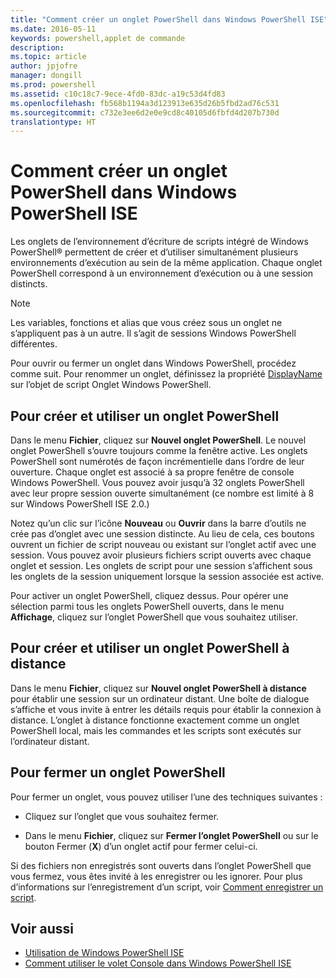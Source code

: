 ```yaml
---
title: "Comment créer un onglet PowerShell dans Windows PowerShell ISE"
ms.date: 2016-05-11
keywords: powershell,applet de commande
description: 
ms.topic: article
author: jpjofre
manager: dongill
ms.prod: powershell
ms.assetid: c10c18c7-9ece-4fd0-83dc-a19c53d4fd83
ms.openlocfilehash: fb568b1194a3d123913e635d26b5fbd2ad76c531
ms.sourcegitcommit: c732e3ee6d2e0e9cd8c40105d6fbfd4d207b730d
translationtype: HT
---
```

# <a name="how-to-create-a-powershell-tab-in-windows-powershell-ise"></a>Comment créer un onglet PowerShell dans Windows PowerShell ISE
Les onglets de l’environnement d’écriture de scripts intégré de Windows PowerShell® permettent de créer et d’utiliser simultanément plusieurs environnements d’exécution au sein de la même application. Chaque onglet PowerShell correspond à un environnement d’exécution ou à une session distincts.

> [!NOTE]
> Les variables, fonctions et alias que vous créez sous un onglet ne s’appliquent pas à un autre. Il s’agit de sessions Windows PowerShell différentes.

Pour ouvrir ou fermer un onglet dans Windows PowerShell, procédez comme suit. Pour renommer un onglet, définissez la propriété [DisplayName](The-PowerShellTab-Object.md#Displayname) sur l’objet de script Onglet Windows PowerShell.

## <a name="to-create-and-use-a-new-powershell-tab"></a>Pour créer et utiliser un onglet PowerShell
Dans le menu **Fichier**, cliquez sur **Nouvel onglet PowerShell**. Le nouvel onglet PowerShell s’ouvre toujours comme la fenêtre active. Les onglets PowerShell sont numérotés de façon incrémentielle dans l’ordre de leur ouverture. Chaque onglet est associé à sa propre fenêtre de console Windows PowerShell. Vous pouvez avoir jusqu’à 32 onglets PowerShell avec leur propre session ouverte simultanément (ce nombre est limité à 8 sur Windows PowerShell ISE 2.0.)

Notez qu’un clic sur l’icône **Nouveau** ou **Ouvrir** dans la barre d’outils ne crée pas d’onglet avec une session distincte.  Au lieu de cela, ces boutons ouvrent un fichier de script nouveau ou existant sur l’onglet actif avec une session. Vous pouvez avoir plusieurs fichiers script ouverts avec chaque onglet et session. Les onglets de script pour une session s’affichent sous les onglets de la session uniquement lorsque la session associée est active.

Pour activer un onglet PowerShell, cliquez dessus. Pour opérer une sélection parmi tous les onglets PowerShell ouverts, dans le menu **Affichage**, cliquez sur l’onglet PowerShell que vous souhaitez utiliser.

## <a name="to-create-and-use-a-new-remote-powershell-tab"></a>Pour créer et utiliser un onglet PowerShell à distance
Dans le menu **Fichier**, cliquez sur **Nouvel onglet PowerShell à distance** pour établir une session sur un ordinateur distant. Une boîte de dialogue s’affiche et vous invite à entrer les détails requis pour établir la connexion à distance. L’onglet à distance fonctionne exactement comme un onglet PowerShell local, mais les commandes et les scripts sont exécutés sur l’ordinateur distant.

## <a name="to-close-a-powershell-tab"></a>Pour fermer un onglet PowerShell
Pour fermer un onglet, vous pouvez utiliser l’une des techniques suivantes :

-   Cliquez sur l’onglet que vous souhaitez fermer.

-   Dans le menu **Fichier**, cliquez sur **Fermer l’onglet PowerShell** ou sur le bouton Fermer (**X**) d’un onglet actif pour fermer celui-ci.

Si des fichiers non enregistrés sont ouverts dans l’onglet PowerShell que vous fermez, vous êtes invité à les enregistrer ou les ignorer. Pour plus d’informations sur l’enregistrement d’un script, voir [Comment enregistrer un script](https://technet.microsoft.com/library/162f594d-efd3-4234-9960-45e56e6eadc8).

## <a name="see-also"></a>Voir aussi
- [Utilisation de Windows PowerShell ISE](Using-the-Windows-PowerShell-ISE.md)
- [Comment utiliser le volet Console dans Windows PowerShell ISE](How-to-Use-the-Console-Pane-in-the-Windows-PowerShell-ISE.md)


